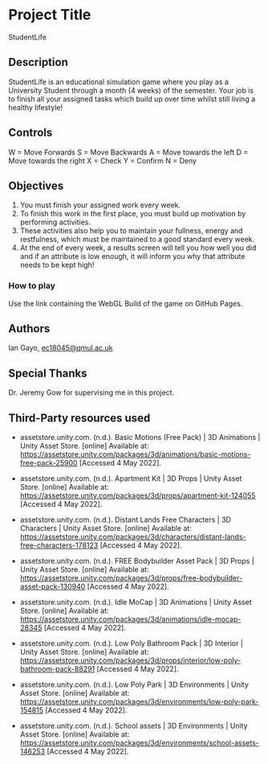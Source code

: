 # Project Title

StudentLife

## Description

StudentLife is an educational simulation game where you play as a University Student through a month (4 weeks) of the semester. Your job is to finish all your assigned tasks which build up over time whilst still living a healthy lifestyle!

## Controls
W = Move Forwards
S = Move Backwards
A = Move towards the left
D = Move towards the right
X = Check
Y = Confirm
N = Deny

## Objectives
1. You must finish your assigned work every week.
2. To finish this work in the first place, you must build up motivation by performing activities.
3. These activities also help you to maintain your fullness, energy and restfulness, which must be maintained to a good standard every week.
4. At the end of every week, a results screen will tell you how well you did and if an attribute is low enough, it will inform you why that attribute needs to be kept high!

### How to play
Use the link containing the WebGL Build of the game on GitHub Pages.

## Authors
Ian Gayo, ec18045@qmul.ac.uk

## Special Thanks
Dr. Jeremy Gow for supervising me in this project.

## Third-Party resources used

* assetstore.unity.com. (n.d.). Basic Motions (Free Pack) | 3D Animations | Unity Asset Store. [online] Available at: https://assetstore.unity.com/packages/3d/animations/basic-motions-free-pack-25900 [Accessed 4 May 2022].

* assetstore.unity.com. (n.d.). Apartment Kit | 3D Props | Unity Asset Store. [online] Available at: https://assetstore.unity.com/packages/3d/props/apartment-kit-124055 [Accessed 4 May 2022].

* assetstore.unity.com. (n.d.). Distant Lands Free Characters | 3D Characters | Unity Asset Store. [online] Available at: https://assetstore.unity.com/packages/3d/characters/distant-lands-free-characters-178123 [Accessed 4 May 2022].

* assetstore.unity.com. (n.d.). FREE Bodybuilder Asset Pack | 3D Props | Unity Asset Store. [online] Available at: https://assetstore.unity.com/packages/3d/props/free-bodybuilder-asset-pack-130940 [Accessed 4 May 2022].

* assetstore.unity.com. (n.d.). Idle MoCap | 3D Animations | Unity Asset Store. [online] Available at: https://assetstore.unity.com/packages/3d/animations/idle-mocap-28345 [Accessed 4 May 2022].

* assetstore.unity.com. (n.d.). Low Poly Bathroom Pack | 3D Interior | Unity Asset Store. [online] Available at: https://assetstore.unity.com/packages/3d/props/interior/low-poly-bathroom-pack-88291 [Accessed 4 May 2022].

* assetstore.unity.com. (n.d.). Low Poly Park | 3D Environments | Unity Asset Store. [online] Available at: https://assetstore.unity.com/packages/3d/environments/low-poly-park-154815 [Accessed 4 May 2022].

* assetstore.unity.com. (n.d.). School assets | 3D Environments | Unity Asset Store. [online] Available at: https://assetstore.unity.com/packages/3d/environments/school-assets-146253 [Accessed 4 May 2022].

